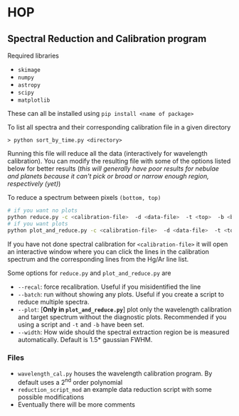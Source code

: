 # HOP

## Spectral Reduction and Calibration program

Required libraries

- `skimage`
- `numpy`
- `astropy`
- `scipy`
- `matplotlib`

These can all be installed using `pip install <name of package>`

To list all spectra and their corresponding calibration file in a given directory
```
> python sort_by_time.py <directory>
```
Running this file will reduce all the data (interactively for wavelength calibration). You can modify the resulting file with some of the options listed below for better results (*this will generally have poor results for nebulae and planets because it can't pick or broad or narrow enough region, respectively (yet)*)

To reduce a spectrum between pixels `(bottom, top)`

```bash
# if you want no plots
python reduce.py -c <calibration-file>  -d <data-file>  -t <top>  -b <bottom>
# if you want plots
python plot_and_reduce.py -c <calibration-file>  -d <data-file>  -t <top>  -b <bottom>

```
If you have not done spectral calibration for `<calibration-file>` it will open an interactive window where you can click the lines in the calibration spectrum and the corresponding lines from the Hg/Ar line list.

Some options for `reduce.py` and `plot_and_reduce.py` are

- `--recal`: force recalibration. Useful if you misidentified the line
- `--batch`: run without showing any plots. Useful if you create a script to reduce multiple spectra.
- `--plot`: [**Only in `plot_and_reduce.py`**] plot only the wavelength calibration and target spectrum without the diagnostic plots. Recommended if you using a script and `-t` and `-b` have been set.
- `--width`: How wide should the spectral extraction region be is measured automatically. Default is 1.5* gaussian FWHM.



### Files

- `wavelength_cal.py` houses the wavelength calibration program. By default uses a 2<sup>nd</sup> order polynomial
- `reduction_script_mod` an example data reduction script with some possible modifications
- Eventually there will be more comments